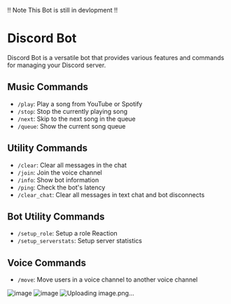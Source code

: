 !! Note This Bot is still in devlopment !!

# Discord Bot
 Discord Bot is a versatile bot that provides various features and commands for managing your Discord server.


## Music Commands

- `/play`: Play a song from YouTube or Spotify
- `/stop`: Stop the currently playing song
- `/next`: Skip to the next song in the queue
- `/queue`: Show the current song queue

## Utility Commands

- `/clear`: Clear all messages in the chat
- `/join`: Join the voice channel
- `/info`: Show bot information
- `/ping`: Check the bot's latency
- `/clear_chat`: Clear all messages in text chat and bot disconnects

## Bot Utility Commands

- `/setup_role`: Setup a role Reaction
- `/setup_serverstats`: Setup server statistics

## Voice Commands

- `/move`: Move users in a voice channel to another voice channel


![image](https://github.com/Parth-lad-Byte/Beard-Bot/assets/73304161/708a3903-16a3-4560-815e-8008669ef60d)
![image](https://github.com/Parth-lad-Byte/Beard-Bot/assets/73304161/a3279e2f-e3f1-4ac7-ba3c-cc65c814f791)
![Uploading image.png…]()
